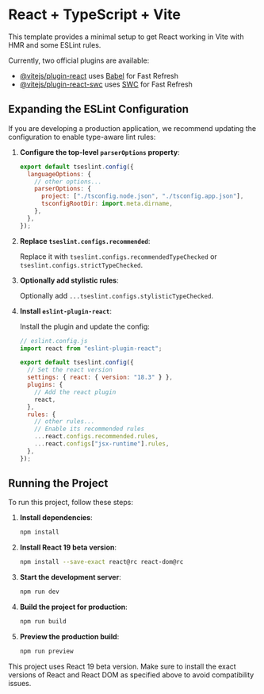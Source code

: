 # React + TypeScript + Vite

This template provides a minimal setup to get React working in Vite with HMR and some ESLint rules.

Currently, two official plugins are available:

- [@vitejs/plugin-react](https://github.com/vitejs/vite-plugin-react/blob/main/packages/plugin-react/README.md) uses [Babel](https://babeljs.io/) for Fast Refresh
- [@vitejs/plugin-react-swc](https://github.com/vitejs/vite-plugin-react-swc) uses [SWC](https://swc.rs/) for Fast Refresh

## Expanding the ESLint Configuration

If you are developing a production application, we recommend updating the configuration to enable type-aware lint rules:

1. **Configure the top-level `parserOptions` property**:

    ```js
    export default tseslint.config({
      languageOptions: {
        // other options...
        parserOptions: {
          project: ["./tsconfig.node.json", "./tsconfig.app.json"],
          tsconfigRootDir: import.meta.dirname,
        },
      },
    });
    ```

2. **Replace `tseslint.configs.recommended`**:

    Replace it with `tseslint.configs.recommendedTypeChecked` or `tseslint.configs.strictTypeChecked`.

3. **Optionally add stylistic rules**:

    Optionally add `...tseslint.configs.stylisticTypeChecked`.

4. **Install `eslint-plugin-react`**:

    Install the plugin and update the config:

    ```js
    // eslint.config.js
    import react from "eslint-plugin-react";

    export default tseslint.config({
      // Set the react version
      settings: { react: { version: "18.3" } },
      plugins: {
        // Add the react plugin
        react,
      },
      rules: {
        // other rules...
        // Enable its recommended rules
        ...react.configs.recommended.rules,
        ...react.configs["jsx-runtime"].rules,
      },
    });
    ```

## Running the Project

To run this project, follow these steps:

1. **Install dependencies**:

    ```sh
    npm install
    ```

2. **Install React 19 beta version**:

    ```sh
    npm install --save-exact react@rc react-dom@rc
    ```

3. **Start the development server**:

    ```sh
    npm run dev
    ```

4. **Build the project for production**:

    ```sh
    npm run build
    ```

5. **Preview the production build**:

    ```sh
    npm run preview
    ```

This project uses React 19 beta version. Make sure to install the exact versions of React and React DOM as specified above to avoid compatibility issues.